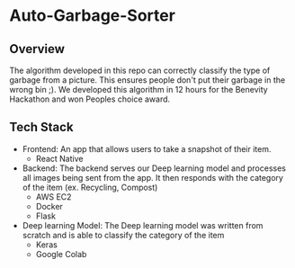 # Auto-Garbage-Sorter
## Overview 
The algorithm developed in this repo can correctly classify the type of garbage from a picture. This ensures people don't put their garbage in the wrong bin ;). We developed this algorithm in 12 hours for the Benevity Hackathon and won Peoples choice award.

## Tech Stack
- Frontend: An app that allows users to take a snapshot of their item.
  - React Native
- Backend: The backend serves our Deep learning model and processes all images being sent from the app. It then responds with the category of the item (ex. Recycling, Compost) 
  - AWS EC2
  - Docker
  - Flask
- Deep learning Model: The Deep learning model was written from scratch and is able to classify the category of the item
  - Keras
  - Google Colab

